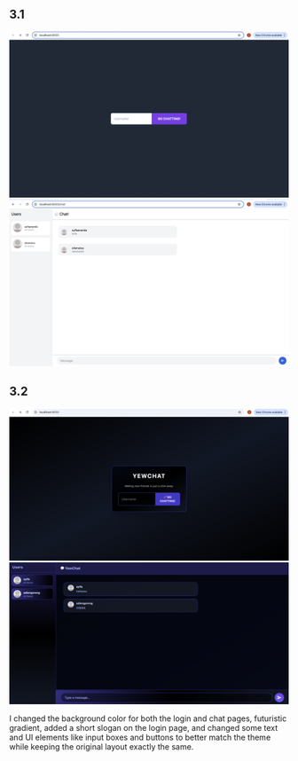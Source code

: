 ## 3.1

![](img/module-10-chat-2.png)
![](img/module-10-chat.png)

## 3.2

![](img/module-10-chat-3.png)
![](img/module-10-chat-4.png)

I changed the background color for both the login and chat pages, futuristic gradient, added a short slogan on the login page, and changed some text and UI elements like input boxes and buttons to better match the theme while keeping the original layout exactly the same.
